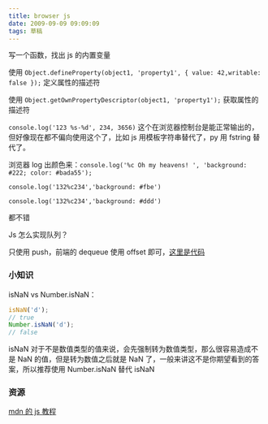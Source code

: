 ```yaml
---
title: browser js
date: 2009-09-09 09:09:09
tags: 草稿
---
```


写一个函数，找出 js 的内置变量

使用 `Object.defineProperty(object1, 'property1', { value: 42,writable: false });` 定义属性的描述符

使用 `Object.getOwnPropertyDescriptor(object1, 'property1');` 获取属性的描述符

`console.log('123 %s-%d', 234, 3656)` 这个在浏览器控制台是能正常输出的，但好像现在都不偏向使用这个了，比如 js 用模板字符串替代了，py 用 fstring 替代了。

浏览器 log 出颜色来：`console.log('%c Oh my heavens! ', 'background: #222; color: #bada55');`

`console.log('132%c234','background: #fbe')`

`console.log('132%c234','background: #ddd')`

都不错

Js 怎么实现队列？

只使用 push，前端的 dequeue 使用 offset 即可，[这里是代码](https://github.com/datastructures-js/queue)

### 小知识

isNaN vs Number.isNaN：

```js
isNaN('d');
// true
Number.isNaN('d');
// false
```

isNaN 对于不是数值类型的值来说，会先强制转为数值类型，那么很容易造成不是 NaN 的值，但是转为数值之后就是 NaN 了，一般来讲这不是你期望看到的答案，所以推荐使用 Number.isNaN 替代 isNaN

### 资源

[mdn 的 js 教程](https://developer.mozilla.org/zh-CN/docs/Web/JavaScript)
